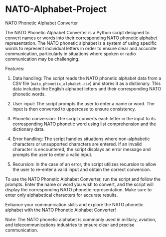 # NATO-Alphabet-Project
NATO Phonetic Alphabet Converter

The NATO Phonetic Alphabet Converter is a Python script designed to convert names or words into their corresponding NATO phonetic alphabet representation. The NATO phonetic alphabet is a system of using specific words to represent individual letters in order to ensure clear and accurate communication, particularly in situations where spoken or radio communication may be challenging.

Features:

1. Data handling: The script reads the NATO phonetic alphabet data from a CSV file (`nato_phonetic_alphabet.csv`) and stores it as a dictionary. This data includes the English alphabet letters and their corresponding NATO phonetic words.

2. User input: The script prompts the user to enter a name or word. The input is then converted to uppercase to ensure consistency.

3. Phonetic conversion: The script converts each letter in the input to its corresponding NATO phonetic word using list comprehension and the dictionary data.

4. Error handling: The script handles situations where non-alphabetic characters or unsupported characters are entered. If an invalid character is encountered, the script displays an error message and prompts the user to enter a valid input.

5. Recursion: In the case of an error, the script utilizes recursion to allow the user to re-enter a valid input and obtain the correct conversion.

To use the NATO Phonetic Alphabet Converter, run the script and follow the prompts. Enter the name or word you wish to convert, and the script will display the corresponding NATO phonetic representation. Make sure to enter only alphabetical characters for accurate results.

Enhance your communication skills and explore the NATO phonetic alphabet with the NATO Phonetic Alphabet Converter!

Note: The NATO phonetic alphabet is commonly used in military, aviation, and telecommunications industries to ensure clear and precise communication.
